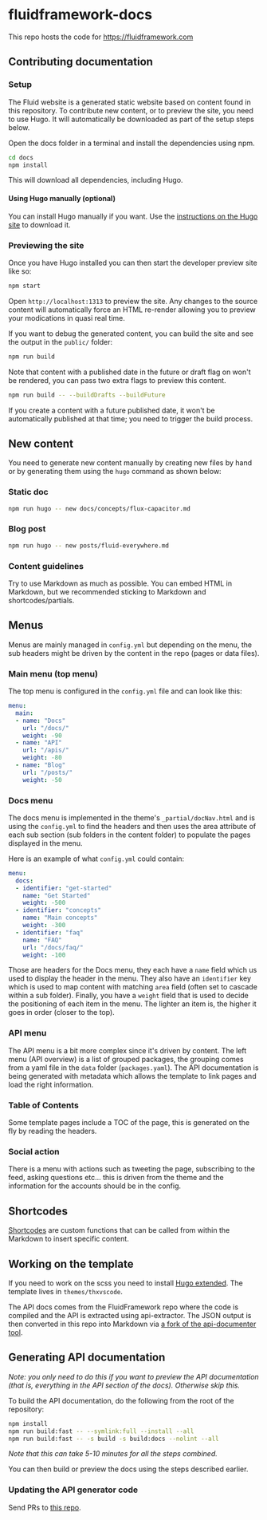 # fluidframework-docs

This repo hosts the code for <https://fluidframework.com>

## Contributing documentation

### Setup

The Fluid website is a generated static website based on content found in this
repository. To contribute new content, or to preview the site, you need to
use Hugo. It will automatically be downloaded as part of the setup steps below.

Open the docs folder in a terminal and install the dependencies using npm.

```bash
cd docs
npm install
```

This will download all dependencies, including Hugo.

#### Using Hugo manually (optional)

You can install Hugo manually if you want. Use the [instructions on the Hugo
site](https://gohugo.io/getting-started/installing/) to download it.

### Previewing the site

Once you have Hugo installed you can then start the
developer preview site like so:

```bash
npm start
```

Open `http://localhost:1313` to preview the site. Any changes to the source
content will automatically force an HTML re-render allowing you to preview your
modications in quasi real time.

If you want to debug the generated content, you can build the site and see the
output in the `public/` folder:

```bash
npm run build
```

Note that content with a published date in the future or draft flag on won't be
rendered, you can pass two extra flags to preview this content.

```bash
npm run build -- --buildDrafts --buildFuture
```

If you create a content with a future published date, it won't be automatically
published at that time; you need to trigger the build process.

## New content

You need to generate new content manually by creating new files by hand or by
generating them using the `hugo` command as shown below:

### Static doc

```bash
npm run hugo -- new docs/concepts/flux-capacitor.md
```

### Blog post

```bash
npm run hugo -- new posts/fluid-everywhere.md
```

### Content guidelines

Try to use Markdown as much as possible. You can embed HTML in Markdown, but we
recommended sticking to Markdown and shortcodes/partials.

## Menus

Menus are mainly managed in `config.yml` but depending on the menu, the sub
headers might be driven by the content in the repo (pages or data files).

### Main menu (top menu)

The top menu is configured in the `config.yml` file and can look like this:

```yaml
menu:
  main:
  - name: "Docs"
    url: "/docs/"
    weight: -90
  - name: "API"
    url: "/apis/"
    weight: -80
  - name: "Blog"
    url: "/posts/"
    weight: -50
```

### Docs menu

The docs menu is implemented in the theme's `_partial/docNav.html` and is using the
`config.yml` to find the headers and then uses the area attribute of each sub section (sub
folders in the content folder) to populate the pages displayed in the menu.

Here is an example of what `config.yml` could contain:

```yaml
menu:
  docs:
  - identifier: "get-started"
    name: "Get Started"
    weight: -500
  - identifier: "concepts"
    name: "Main concepts"
    weight: -300
  - identifier: "faq"
    name: "FAQ"
    url: "/docs/faq/"
    weight: -100
```

Those are headers for the Docs menu, they each have a `name` field which us used to
display the header in the menu. They also have an `identifier` key which is used to map
content with matching `area` field (often set to cascade within a sub folder). Finally,
you have a `weight` field that is used to decide the positioning of each item in the menu.
The lighter an item is, the higher it goes in order (closer to the top).

### API menu

The API menu is a bit more complex since it's driven by content. The left menu (API
overview) is a list of grouped packages, the grouping comes from a yaml file in the `data`
folder (`packages.yaml`). The API documentation is being generated with metadata which
allows the template to link pages and load the right information.

### Table of Contents

Some template pages include a TOC of the page, this is generated on the fly by reading the
headers.

### Social action

There is a menu with actions such as tweeting the page, subscribing to the feed, asking
questions etc... this is driven from the theme and the information for the accounts should
be in the config.

## Shortcodes

[Shortcodes](https://gohugo.io/content-management/shortcodes/) are custom functions that
can be called from within the Markdown to insert specific content.


## Working on the template

If you need to work on the scss you need to install [Hugo
extended](https://gohugo.io/getting-started/installing/). The template lives in
`themes/thxvscode`.


The API docs comes from the FluidFramework repo where the code is compiled and the API is
extracted using api-extractor. The JSON output is then converted in this repo into
Markdown via [a fork of the api-documenter
tool](https://github.com/mattetti/custom-api-documenter).

## Generating API documentation

_Note: you only need to do this if you want to preview the API documentation (that is,
everything in the API section of the docs). Otherwise skip this._

To build the API documentation, do the following from the root of the repository:

```bash
npm install
npm run build:fast -- --symlink:full --install --all
npm run build:fast -- -s build -s build:docs --nolint --all
```

_Note that this can take 5-10 minutes for all the steps combined._

You can then build or preview the docs using the steps described earlier.

### Updating the API generator code

Send PRs to [this repo](https://github.com/mattetti/custom-api-documenter).
